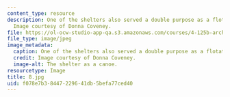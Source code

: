 ```yaml
---
content_type: resource
description: One of the shelters also served a double purpose as a flotation device.
  Image courtesy of Donna Coveney.
file: https://ol-ocw-studio-app-qa.s3.amazonaws.com/courses/4-125b-architecture-studio-building-in-landscapes-fall-2005/f078e7b38447229641db5befa77ced40_8.jpg
file_type: image/jpeg
image_metadata:
  caption: One of the shelters also served a double purpose as a flotation device.
  credit: Image courtesy of Donna Coveney.
  image-alt: The shelter as a canoe.
resourcetype: Image
title: 8.jpg
uid: f078e7b3-8447-2296-41db-5befa77ced40
---
```

